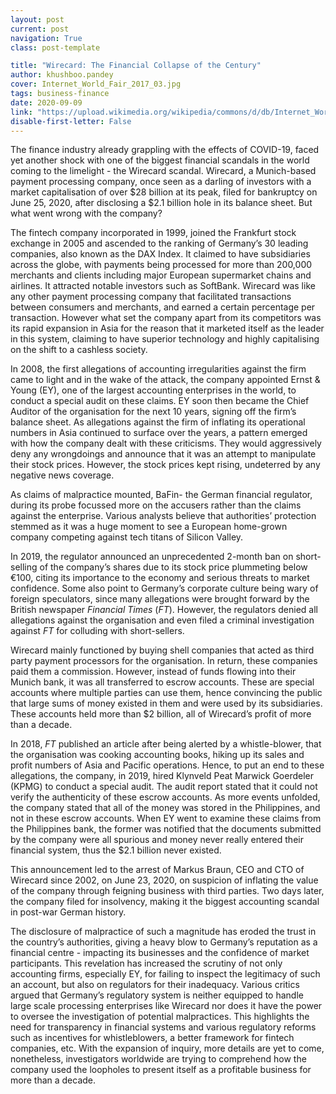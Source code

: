 ```yaml
---
layout: post
current: post
navigation: True
class: post-template

title: "Wirecard: The Financial Collapse of the Century"
author: khushboo.pandey
cover: Internet_World_Fair_2017_03.jpg
tags: business-finance
date: 2020-09-09
link: "https://upload.wikimedia.org/wikipedia/commons/d/db/Internet_World_Fair_2017_%2803%29.jpg"
disable-first-letter: False
---
```

The finance industry already grappling with the effects of COVID-19, faced yet another shock with one of the biggest financial scandals in the world coming to the limelight - the Wirecard scandal. Wirecard, a Munich-based payment processing company, once seen as a darling of investors with a market capitalisation of over $28 billion at its peak, filed for bankruptcy on June 25, 2020, after disclosing a $2.1 billion hole in its balance sheet. But what went wrong with the company?

The fintech company incorporated in 1999, joined the Frankfurt stock exchange in 2005 and ascended to the ranking of Germany’s 30 leading companies, also known as the DAX Index. It claimed to have subsidiaries across the globe, with payments being processed for more than 200,000 merchants and clients including major European supermarket chains and airlines. It attracted notable investors such as SoftBank. Wirecard was like any other payment processing company that facilitated transactions between consumers and merchants, and earned a certain percentage per transaction. However what set the company apart from its competitors was its rapid expansion in Asia for the reason that it marketed itself as the leader in this system, claiming to have superior technology and highly capitalising on the shift to a cashless society.

In 2008, the first allegations of accounting irregularities against the firm came to light and in the wake of the attack, the company appointed Ernst & Young (EY), one of the largest accounting enterprises in the world, to conduct a special audit on these claims. EY soon then became the Chief Auditor of the organisation for the next 10 years, signing off the firm’s balance sheet. As allegations against the firm of inflating its operational numbers in Asia continued to surface over the years, a pattern emerged with how the company dealt with these criticisms. They would aggressively deny any wrongdoings and announce that it was an attempt to manipulate their stock prices. However, the stock prices kept rising, undeterred by any negative news coverage.  

As claims of malpractice mounted, BaFin- the German financial regulator, during its probe focussed more on the accusers rather than the claims against the enterprise. Various analysts believe that authorities’ protection stemmed as it was a huge moment to see a European home-grown company competing against tech titans of Silicon Valley.

In 2019, the regulator announced an unprecedented 2-month ban on short-selling of the company’s shares due to its stock price plummeting below €100, citing its importance to the economy and serious threats to market confidence. Some also point to Germany’s corporate culture being wary of foreign speculators, since many allegations were brought forward by the British newspaper *Financial Times* (*FT*). However, the regulators denied all allegations against the organisation and even filed a criminal investigation against *FT* for colluding with short-sellers.

Wirecard mainly functioned by buying shell companies that acted as third party payment processors for the organisation. In return, these companies paid them a commission. However, instead of funds flowing into their Munich bank, it was all transferred to escrow accounts. These are special accounts where multiple parties can use them, hence convincing the public that large sums of money existed in them and were used by its subsidiaries. These accounts held more than $2 billion, all of Wirecard’s profit of more than a decade.

In 2018, *FT* published an article after being alerted by a whistle-blower, that the organisation was cooking accounting books, hiking up its sales and profit numbers of Asia and Pacific operations. Hence, to put an end to these allegations, the company, in 2019, hired Klynveld Peat Marwick Goerdeler (KPMG) to conduct a special audit. The audit report stated that it could not verify the authenticity of these escrow accounts. As more events unfolded, the company stated that all of the money was stored in the Philippines, and not in these escrow accounts. When EY went to examine these claims from the Philippines bank, the former was notified that the documents submitted by the company were all spurious and money never really entered their financial system, thus the $2.1 billion never existed.  

This announcement led to the arrest of Markus Braun, CEO and CTO of Wirecard since 2002, on June 23, 2020, on suspicion of inflating the value of the company through feigning business with third parties. Two days later, the company filed for insolvency, making it the biggest accounting scandal in post-war German history.

The disclosure of malpractice of such a magnitude has eroded the trust in the country’s authorities, giving a heavy blow to Germany’s reputation as a financial centre - impacting its businesses and the confidence of market participants. This revelation has increased the scrutiny of not only accounting firms, especially EY, for failing to inspect the legitimacy of such an account, but also on regulators for their inadequacy. Various critics argued that Germany’s regulatory system is neither equipped to handle large scale processing enterprises like Wirecard nor does it have the power to oversee the investigation of potential malpractices. This highlights the need for transparency in financial systems and various regulatory reforms such as incentives for whistleblowers, a better framework for fintech companies, etc. With the expansion of inquiry, more details are yet to come, nonetheless, investigators worldwide are trying to comprehend how the company used the loopholes to present itself as a profitable business for more than a decade.
